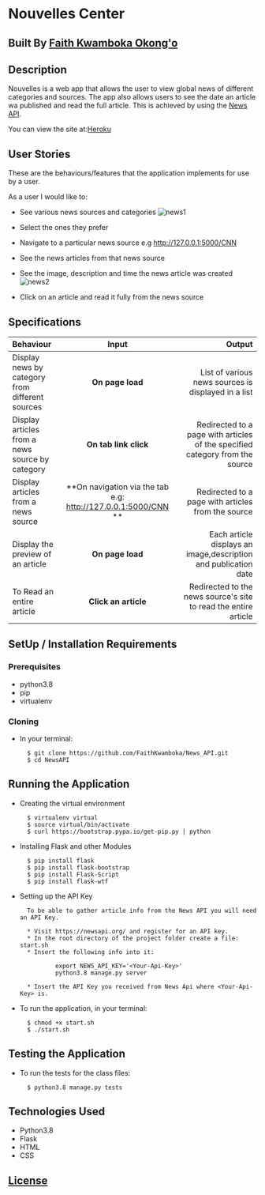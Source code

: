 # Nouvelles Center

## Built By [Faith Kwamboka Okong'o](https://github.com/FaithKwamboka)

## Description
Nouvelles is a web app that allows the user to view global news of different categories and sources. The app also allows users to see the date an article wa published and read the full article. This is achieved by using the [News API](https://newsapi.org/).

You can view the site at:[Heroku]()

## User Stories
These are the behaviours/features that the application implements for use by a user.

As a user I would like to:
* See various news sources and categories
![news1](https://user-images.githubusercontent.com/100117264/166223780-de5a599e-f1aa-4102-b809-19c5fbe45cfc.png)

* Select the ones they prefer
* Navigate to a particular news source e.g http://127.0.0.1:5000/CNN
* See the news articles from that news source
* See the image, description and time the news article was created
![news2](https://user-images.githubusercontent.com/100117264/166223793-bcb6b86d-d80e-44ab-86e2-fdf750705921.png)

* Click on an article and read it fully from the news source

## Specifications
| Behaviour | Input | Output |
| :---------------- | :---------------: | ------------------: |
| Display news by category from different sources | **On page load** | List of various news sources is displayed in a list |
| Display articles from a news source by category | **On tab link click** | Redirected to a page with articles of the specified category from the source |
| Display articles from a news source | **On navigation via the tab e.g: http://127.0.0.1:5000/CNN  ** | Redirected to a page with articles from the source |
| Display the preview of an article | **On page load** | Each article displays an image,description and publication date |
| To Read an entire article  | **Click an article** | Redirected to the news source's site to read the entire article |


## SetUp / Installation Requirements
### Prerequisites
* python3.8
* pip
* virtualenv

### Cloning
* In your terminal:

        $ git clone https://github.com/FaithKwamboka/News_API.git
        $ cd NewsAPI

## Running the Application
* Creating the virtual environment

        $ virtualenv virtual
        $ source virtual/bin/activate
        $ curl https://bootstrap.pypa.io/get-pip.py | python

* Installing Flask and other Modules

        $ pip install flask
        $ pip install flask-bootstrap
        $ pip install Flask-Script
        $ pip install flask-wtf

* Setting up the API Key

        To be able to gather article info from the News API you will need an API Key.

        * Visit https://newsapi.org/ and register for an API key.
        * In the root directory of the project folder create a file: start.sh
        * Insert the following info into it:

                export NEWS_API_KEY='<Your-Api-Key>'
                python3.8 manage.py server

        * Insert the API Key you received from News Api where <Your-Api-Key> is.

* To run the application, in your terminal:

        $ chmod +x start.sh
        $ ./start.sh

## Testing the Application
* To run the tests for the class files:

        $ python3.8 manage.py tests

## Technologies Used
* Python3.8
* Flask
* HTML
* CSS

## [License](https://github.com/FaithKwamboka/News_API/blob/main/LICENSE)


